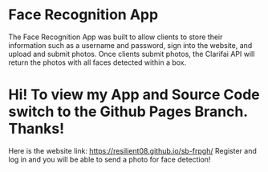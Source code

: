 # Face Recognition App
The Face Recognition App was built to allow clients to store their information such as a username and password, sign into the website, and upload and submit photos.  Once clients submit photos, the Clarifai API will return the photos with all faces detected within a box. 
# Hi!  To view my App and Source Code switch to the Github Pages Branch.  Thanks!
Here is the website link:
https://resilient08.github.io/sb-frpgh/
Register and log in and you will be able to send a photo for face detection!
